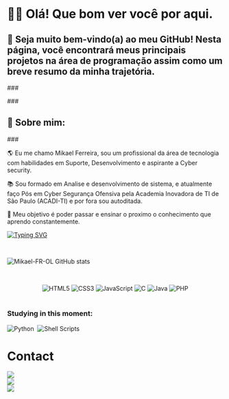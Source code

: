 <!--
**Mikael-FR-OL/Mikael-FR-OL** is a ✨ _special_ ✨ repository because its `README.md` (this file) appears on your GitHub profile.
-->
### <h1>👋🏻 Olá! Que bom ver você por aqui.</h1>

### <h2>🎉 Seja muito bem-vindo(a) ao meu GitHub! Nesta página, você encontrará meus principais projetos na área de programação assim como um breve resumo da minha trajetória.</h2>###

###<h2>👾 Sobre mim: </h2>###

🌎 Eu me chamo Mikael Ferreira, sou um profissional da área de tecnologia com habilidades em Suporte, Desenvolvimento e aspirante a Cyber security.

📚 Sou formado em Analise e desenvolvimento de sistema, e atualmente faço Pós em Cyber Segurança Ofensiva pela Academia Inovadora de TI de São Paulo (ACADI-TI) e por fora sou autoditada.

🚀 Meu objetivo é poder passar e ensinar o proximo o conhecimento que aprendo constantemente.

[![Typing SVG](https://readme-typing-svg.demolab.com?font=Fira+Code&duration=4000&pause=1000&color=29FF09&background=FFFFFF00&size=35&center=true&vCenter=true&width=1000&lines=Hello+My+name+is+Mikael+Ferreira;I'm+21+years+old;I'm+a+Junior+Back-End+Developer;I'm+from+Brazil;Be+welcome!!+:%29)](https://git.io/typing-svg)
<div align="center"><br>
  
 <div align="left">

![Mikael-FR-OL GitHub stats ](https://github-readme-stats.vercel.app/api?username=Mikael-FR-OL&show_icons=true&theme=radical)
 
## 
<div align="center">
<div style="display: inline_block"></br>
    <img text-align="center" alt="HTML5" src="https://img.shields.io/badge/HTML5-E34F26?style=for-the-badge&logo=html5&logoColor=white"/>
    <img text-align="center" alt="CSS3" src="https://img.shields.io/badge/CSS3-1572B6?style=for-the-badge&logo=css3&logoColor=white"/>
    <img text-align="center" alt="JavaScript" src="https://img.shields.io/badge/JavaScript-F7DF1E?style=for-the-badge&logo=javascript&logoColor=black"/>
    <img text-align="center" alt="C" src="https://img.shields.io/badge/C-00599C?style=for-the-badge&logo=c&logoColor=white"/>
    <img text-align="center" alt="Java" src="https://img.shields.io/badge/Java-ED8B00?style=for-the-badge&logo=java&logoColor=white"/>
    <img text-align="center" alt="PHP" src="https://img.shields.io/badge/PHP-777BB4?style=for-the-badge&logo=php&logoColor=white"/>
    </div></br>
</div>

<!-- ### Main skills: 
![JavaScript](https://img.shields.io/badge/-JavaScript-0D1117?style=for-the-badge&logo=javascript&labelColor=0D1117)&nbsp;
![Java](https://img.shields.io/badge/Java-ED8B00?style=for-the-badge&logo=java&logoColor=white)&nbsp; -->

### Studying in this moment:
![Python](https://img.shields.io/badge/Python-3776AB?style=for-the-badge&logo=python&logoColor=white)&nbsp;
![Shell Scripts](https://img.shields.io/badge/Shell_Script-121011?style=for-the-badge&logo=gnu-bash&logoColor=white)&nbsp;


# Contact
<a href="https://www.linkedin.com/in/Mikael-F-Oliveira" target="_blank"><img src="https://img.shields.io/badge/-LinkedIn-%230077B5?style=for-the-badge&logo=linkedin&logoColor=white" target="_blank"></a><br/>
<a href = "mailto:mikael09.oliveira21@gmail.com"><img src="https://img.shields.io/badge/-Gmail-%23333?style=for-the-badge&logo=gmail&logoColor=white" target="_blank"></a></br>
<a href = "https://api.whatsapp.com/send?phone=5511971088414"><img src="https://img.shields.io/badge/WhatsApp-25D366?style=for-the-badge&logo=whatsapp&logoColor=white" target="_blank"></a>

